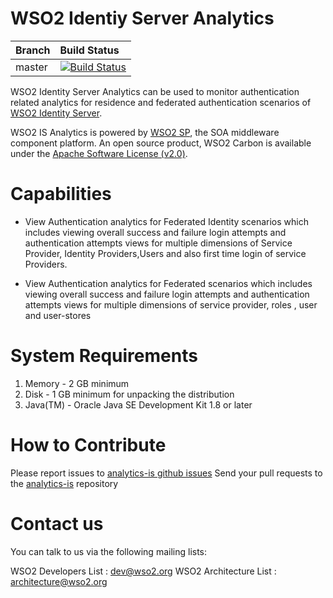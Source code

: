 # WSO2 Identiy Server Analytics

|  Branch | Build Status |
| :------------ |:-------------
| master      | [![Build Status](https://wso2.org/jenkins/view/analytics/job/analytics-products/job/analytics-is/badge/icon)](https://wso2.org/jenkins/view/analytics/job/analytics-products/job/analytics-is) |


WSO2 Identity Server Analytics can be used to monitor authentication related analytics for residence and federated authentication scenarios of [WSO2 Identity Server](http://wso2.com/products/identity-server/).

WSO2 IS Analytics is powered by [WSO2 SP](https://wso2.com/analytics-and-stream-processing), the SOA middleware component platform. An open source product, WSO2 Carbon is available under the [Apache Software License (v2.0)](http://www.apache.org/licenses/LICENSE-2.0.html).


# Capabilities 

- View Authentication analytics for Federated Identity scenarios which includes viewing overall success and failure login attempts and authentication attempts views for multiple dimensions of Service Provider, Identity Providers,Users and also first time login of service Providers.

- View Authentication analytics for Federated scenarios which includes viewing 
overall success and failure login attempts and authentication attempts views for multiple dimensions of service provider, roles , user and user-stores

# System Requirements


1. Memory   - 2 GB minimum
2. Disk     - 1 GB minimum for unpacking the distribution
3. Java(TM) - Oracle Java SE Development Kit 1.8 or later


# How to Contribute
  
 Please report issues to [analytics-is github issues](https://github.com/wso2/analytics-is/issues)
 Send your pull requests to the [analytics-is](https://github.com/wso2/analytics-is) repository
  
# Contact us
  
You can talk to us via the following mailing lists:
  
WSO2 Developers List : dev@wso2.org
WSO2 Architecture List : architecture@wso2.org